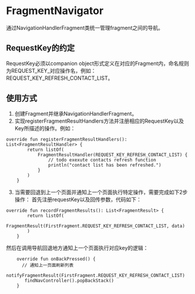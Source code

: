 # FragmentNavigator
通过NavigationHandlerFragment类统一管理fragment之间的导航。
## RequestKey的约定
RequestKey必须以companion object形式定义在对应的Fragment内，命名规则为REQUEST_KEY_对应操作名，例如：REQUEST_KEY_REFRESH_CONTACT_LIST。

## 使用方式
1. 创建Fragment并继承NavigationHandlerFragment。
2. 实现registerFragmentResultHandlers方法并注册相应的RequestKey以及Key所描述的操作。例如：
```
override fun registerFragmentResultHandlers(): List<FragmentResultHandler> {
        return listOf(
            FragmentResultHandler(REQUEST_KEY_REFRESH_CONTACT_LIST) {
                // todo exexute contacts refresh function
                println("contact list has been refreshed.")
            }
        )
    }
```
3. 当需要回退到上一个页面并通知上一个页面执行特定操作，需要完成如下2步操作：
首先注册requestKey以及回传参数，代码如下：
```
override fun recordFragmentResults(): List<FragmentResult> {
        return listOf(
            FragmentResult(FirstFragment.REQUEST_KEY_REFRESH_CONTACT_LIST, data)
        )
    }
```
然后在调用导航回退地方通知上一个页面执行对应key的逻辑：
```
    override fun onBackPressed() {
      // 通知上一页面刷新列表
       notifyFragmentResult(FirstFragment.REQUEST_KEY_REFRESH_CONTACT_LIST)
       findNavController().popBackStack()
    }
```
